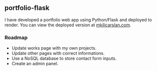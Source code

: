 ## portfolio-flask

I have developed a portfolio web app using Python/Flask and deployed to render. You can view the deployed version at [mkilicarslan.com](https://mkilicarslan.com).

### Roadmap

- Update works page with my own projects.
- Update other pages with correct informations.
- Use a NoSQL database to store contact form inputs.
- Create an admin panel.
